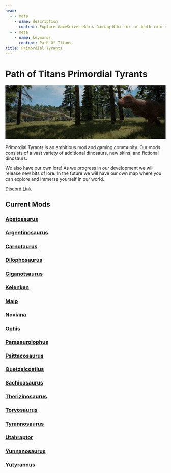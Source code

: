 ```yaml
---
head:
  - - meta
    - name: description
      content: Explore GameServersHub's Gaming Wiki for in-depth info on Path of Titans. Find details on gameplay, features, and updates for the ultimate dino MMO adventure! 
  - - meta
    - name: keywords
      content: Path Of Titans
title: Primordial Tyrants
---
```


# Path of Titans Primordial Tyrants

![alt text](<PT Header.webp>)

Primordial Tyrants is an ambitious mod and gaming community.
Our mods consists of a vast variety of additional dinosaurs, new skins, and fictional dinosaurs.

We also have our own lore! As we progress in our development we will release new bits of lore. In the future we will have our own map where you can explore and immerse yourself in our world.

[Discord Link](https://discord.gg/primordialtyrants)

## Current Mods

### [Apatosaurus](./Path-of-Titans-PTApatosaurus)

### [Argentinosaurus](./Path-of-Titans-PTArgent)

### [Carnotaurus](./Path-of-Titans-PTCarno)

### [Dilophosaurus](./Path-of-Titans-PTDilophosaurus)

### [Giganotsaurus](./Path-of-Titans-PTGiga)

### [Kelenken](./Path-of-Titans-PTKelenken)

### [Maip](./Path-of-Titans-PTMaip)

### [Noviana](./Path-of-Titans-IgnisNoviana)

### [Ophis](./Path-of-Titans-IgnisOphis)

### [Parasaurolophus](./Path-of-Titans-PTParasaurolophus)

### [Psittacosaurus](./Path-of-Titans-PTPsittacosaurus)

### [Quetzalcoatlus](./Path-of-Titans-PTQuetzalcoatlus)

### [Sachicasaurus](./Path-of-Titans-PTSachicasaurus)

### [Therizinosaurus](./Path-of-Titans-PTTherizinosaurus)

### [Torvosaurus](./Path-of-Titans-PTTorvosaurus)

### [Tyrannosaurus](./Path-of-Titans-PTTyrannosaurus)

### [Utahraptor](./Path-of-Titans-PTUtahraptor)

### [Yunnanosaurus](./Path-of-Titans-PTYunnano)

### [Yutyrannus](./Path-of-Titans-PTYutyrannus)
